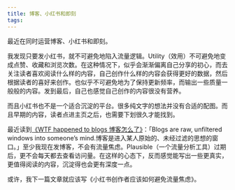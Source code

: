 ```yaml
---
title: 博客、小红书和即刻
tags:
---
```


最近在同时运营博客、小红书和即刻。

我发现只要发小红书，就不可避免地陷入流量逻辑。Utility（效用）不可避免地变成点赞、收藏和浏览次数。在这种情况下，似乎会渐渐偏离自己分享的初心，而去关注读者喜欢阅读什么样的内容，自己创作什么样的内容会获得更好的数据，然后根据读者的喜好来创作。也似乎不可避免地为了保持更新频率，而输出一些质量一般般的内容。发到最后，自己也感觉自己创作的内容很没有营养。

而且小红书也不是一个适合沉淀的平台。很多纯文字的想法并没有合适的配图。而且早期的内容，读者点进主页之后，也需要下划很久才能找到。

最近读到[《WTF happened to blogs 博客怎么了》](https://mpmisko.github.io/2024/wtf-happened-to-blogs/)：「Blogs are raw, unfiltered windows into someone’s mind.博客是进入某人原始的、未经过滤的思想的窗口。」至少我现在发博客，不会有流量焦虑。Plausible（一个流量分析工具）过期后，更不会每天都去查看访问量。在这样的心态下，反而感觉能写出一些更真实，更值得阅读的内容，沉淀得也会更有深度一点。

或许，我下一篇文章就应该写《小红书创作者应该如何避免流量焦虑》。